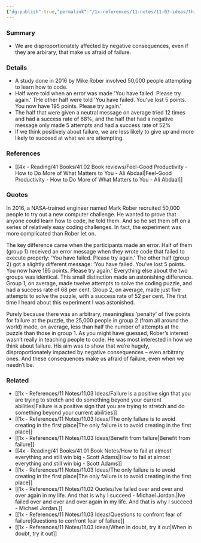 ```yaml
---
{"dg-publish":true,"permalink":"/1x-references/11-notes/11-03-ideas/thinking-negatively-about-failure-leads-to-less-attempts-to-try-to-overcome-obstacles/","title":"Thinking negatively about failure leads to less attempts to try to overcome obstacles","created":"2024-03-25T22:08:20.645+03:00","updated":"2024-03-26T08:59:44.798+03:00"}
---
```



### Summary
- We are disproportionately affected by negative consequences, even if they are arbirary, that make us afraid of failure.

### Details
- A study done in 2016 by Mike Rober involved 50,000 people attempting to learn how to code.
- Half were told when an error was made 'You have failed. Please try again.' THe other half were told 'You have failed. You've lost 5 points. You now have 195 points. Please try again.'
- The half that were given a neutral message on average tried 12 times and had a success rate of 68%, and the half that had a negative message only made 5 attempts and had a success rate of 52%
- If we think positively about failure, we are less likely to give up and more likely to succeed at what we are attempting.

### References
- [[4x - Reading/41 Books/41.02 Book reviews/Feel-Good Productivity - How to Do More of What Matters to You - Ali Abdaal\|Feel-Good Productivity - How to Do More of What Matters to You - Ali Abdaal]]

### Quotes
In 2016, a NASA-trained engineer named Mark Rober recruited 50,000 people to try out a new computer challenge. He wanted to prove that anyone could learn how to code, he told them. And so he set them off on a series of relatively easy coding challenges. In fact, the experiment was more complicated than Rober let on.

The key difference came when the participants made an error. Half of them (group 1) received an error message when they wrote code that failed to execute properly: ‘You have failed. Please try again.’ The other half (group 2) got a slightly different message: ‘You have failed. You’ve lost 5 points. You now have 195 points. Please try again.’ Everything else about the two groups was identical. This small distinction made an astonishing difference. Group 1,
on average, made twelve attempts to solve the coding puzzle, and had a success rate of 68 per cent. Group 2, on average, made just five attempts to solve the puzzle, with a success rate of 52 per cent. The first time I heard about this experiment I was astonished.

Purely because there was an arbitrary, meaningless ‘penalty’ of five points for failure at the puzzle, the 25,000 people in group 2 (from all around the world) made, on average, less than half the number of attempts at the puzzle than those in group 1. As you might have guessed, Rober’s interest wasn’t really in teaching people to code. He was most interested in how we think about failure. His aim was to show that we’re hugely, disproportionately impacted by negative consequences – even arbitrary ones. And these consequences make us afraid of failure, even when we needn’t be.


### Related
- [[1x - References/11 Notes/11.03 Ideas/Failure is a positive sign that you are trying to stretch and do something beyond your current abilities\|Failure is a positive sign that you are trying to stretch and do something beyond your current abilities]]
- [[1x - References/11 Notes/11.03 Ideas/The only failure is to avoid creating in the first place\|The only failure is to avoid creating in the first place]]
- [[1x - References/11 Notes/11.03 Ideas/Benefit from failure\|Benefit from failure]]
- [[4x - Reading/41 Books/41.01 Book Notes/How to fail at almost everything and still win big - Scott Adams\|How to fail at almost everything and still win big - Scott Adams]]
- [[1x - References/11 Notes/11.03 Ideas/The only failure is to avoid creating in the first place\|The only failure is to avoid creating in the first place]]
- [[1x - References/11 Notes/11.02 Quotes/Ive failed over and over and over again in my life. And that is why I succeed - Michael Jordan.\|Ive failed over and over and over again in my life. And that is why I succeed - Michael Jordan.]]
- [[1x - References/11 Notes/11.03 Ideas/Questions to confront fear of failure\|Questions to confront fear of failure]]
- [[1x - References/11 Notes/11.03 Ideas/When in doubt, try it out\|When in doubt, try it out]]